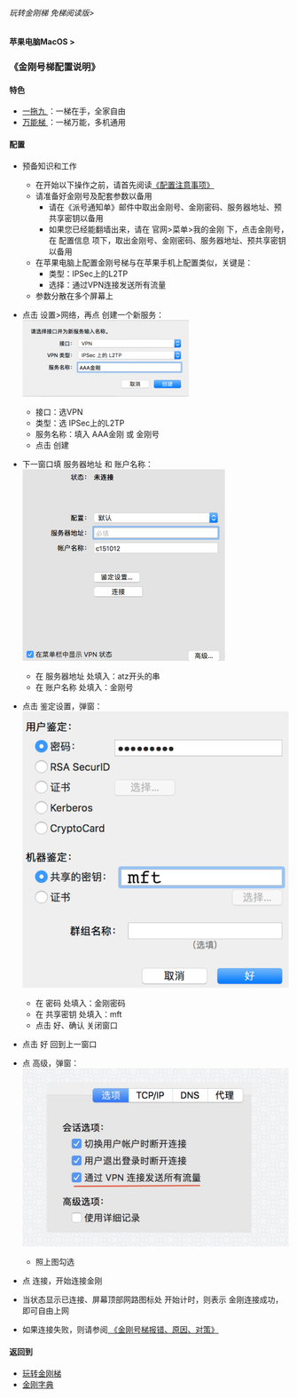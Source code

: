 ###### 玩转金刚梯 免梯阅读版>
#### 苹果电脑MacOS >
### 《金刚号梯配置说明》

#### 特色
  - [ 一拖九 ](https://github.com/a2zitpro/web/blob/master/LadderFree/kkDictionary/OneForNine.md)：一梯在手，全家自由
  - [ 万能梯 ](https://github.com/a2zitpro/web/blob/master/LadderFree/kkDictionary/KKLadderKKIDMultipurpose.md)：一梯万能，多机通用
 
#### 配置
- 预备知识和工作
  - 在开始以下操作之前，请首先阅读[《配置注意事项》](https://github.com/a2zitpro/web/blob/master/LadderFree/kkDictionary/ConsiderationsWhileConfigureKKID.md)
  - 请准备好金刚号及配套参数以备用
    - 请在《派号通知单》邮件中取出金刚号、金刚密码、服务器地址、预共享密钥以备用
    - 如果您已经能翻墙出来，请在 官网>菜单>我的金刚 下，点击金刚号，在 配置信息 项下，取出金刚号、金刚密码、服务器地址、预共享密钥以备用
  - 在苹果电脑上配置金刚号梯与在苹果手机上配置类似，关键是：
    - 类型：IPSec上的L2TP
    - 选择：通过VPN连接发送所有流量
  - 参数分散在多个屏幕上

- 点击 设置>网络，再点 创建一个新服务：
![image](https://github.com/a2zitpro/web/blob/master/LadderFree/Apple/MacOS/KKLadderKKID/217915F1-5B28-49AE-9A0F-E7ECCC1C6EBB.png)
  - 接口：选VPN
  - 类型：选 IPSec上的L2TP
  - 服务名称：填入 AAA金刚 或 金刚号
  - 点击 创建
- 下一窗口填 服务器地址 和 账户名称：
![image](https://github.com/a2zitpro/web/blob/master/LadderFree/Apple/MacOS/KKLadderKKID/559239BC-39C0-4940-89B0-3E5FE837F055.png)
  - 在 服务器地址 处填入：atz开头的串 
  - 在 账户名称 处填入：金刚号
- 点击 鉴定设置，弹窗：
![image](https://github.com/a2zitpro/web/blob/master/LadderFree/Apple/MacOS/KKLadderKKID/macos-screen3.png)
  - 在 密码 处填入：金刚密码
  - 在 共享密钥 处填入：mft
  - 点击 好、确认 关闭窗口
- 点击 好 回到上一窗口
- 点 高级，弹窗：
![image](https://github.com/a2zitpro/web/blob/master/LadderFree/Apple/MacOS/KKLadderKKID/A6F969F0-F85B-4E2D-8CDB-5B5E895DCD38.jpeg)
  - 照上图勾选
- 点 连接，开始连接金刚
- 当状态显示已连接、屏幕顶部网路图标处 开始计时，则表示 金刚连接成功，即可自由上网
- 如果连接失败，则请参阅[ 《金刚号梯报错、原因、对策》](https://github.com/a2zitpro/web/blob/master/LadderFree/kkDictionary/KKLadderKKIDErroMessage.md)


#### 返回到
- [玩转金刚梯](https://github.com/a2zitpro/web/blob/master/LadderFree/A.md)
- [金刚字典](https://github.com/a2zitpro/web/blob/master/LadderFree/kkDictionary/KKDictionary.md)
